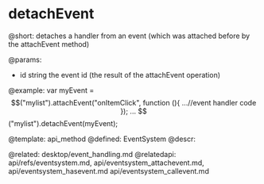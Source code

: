 detachEvent
=============




@short:
	detaches a handler from an event (which was attached before by the attachEvent method)

@params:
- id		string		the event id (the result of the attachEvent operation)


@example:
var myEvent = $$("mylist").attachEvent("onItemClick", function (){
    ...//event handler code
});
...
$$("mylist").detachEvent(myEvent);

@template:	api_method
@defined:	EventSystem	
@descr:


@related: 
	desktop/event_handling.md
@relatedapi: 
	api/refs/eventsystem.md,
	api/eventsystem_attachevent.md, 
	api/eventsystem_hasevent.md
	api/eventsystem_callevent.md